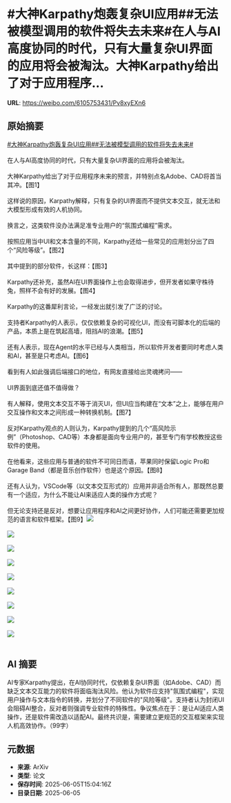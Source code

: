 # #大神Karpathy炮轰复杂UI应用##无法被模型调用的软件将失去未来#在人与AI高度协同的时代，只有大量复杂UI界面的应用将会被淘汰。大神Karpathy给出了对于应用程序...

**URL**: https://weibo.com/6105753431/Pv8xyEXn6

## 原始摘要

<a href="https://m.weibo.cn/search?containerid=231522type%3D1%26t%3D10%26q%3D%23%E5%A4%A7%E7%A5%9EKarpathy%E7%82%AE%E8%BD%B0%E5%A4%8D%E6%9D%82UI%E5%BA%94%E7%94%A8%23&amp;extparam=%23%E5%A4%A7%E7%A5%9EKarpathy%E7%82%AE%E8%BD%B0%E5%A4%8D%E6%9D%82UI%E5%BA%94%E7%94%A8%23" data-hide=""><span class="surl-text">#大神Karpathy炮轰复杂UI应用#</span></a><a href="https://m.weibo.cn/search?containerid=231522type%3D1%26t%3D10%26q%3D%23%E6%97%A0%E6%B3%95%E8%A2%AB%E6%A8%A1%E5%9E%8B%E8%B0%83%E7%94%A8%E7%9A%84%E8%BD%AF%E4%BB%B6%E5%B0%86%E5%A4%B1%E5%8E%BB%E6%9C%AA%E6%9D%A5%23&amp;extparam=%23%E6%97%A0%E6%B3%95%E8%A2%AB%E6%A8%A1%E5%9E%8B%E8%B0%83%E7%94%A8%E7%9A%84%E8%BD%AF%E4%BB%B6%E5%B0%86%E5%A4%B1%E5%8E%BB%E6%9C%AA%E6%9D%A5%23" data-hide=""><span class="surl-text">#无法被模型调用的软件将失去未来#</span></a><br><br>在人与AI高度协同的时代，只有大量复杂UI界面的应用将会被淘汰。<br><br>大神Karpathy给出了对于应用程序未来的预言，并特别点名Adobe、CAD将首当其冲。【图1】<br><br>这样说的原因，Karpathy解释，只有复杂的UI界面而不提供文本交互，就无法和大模型形成有效的人机协同。<br><br>换言之，这类软件没办法满足准专业用户的“氛围式编程”需求。<br><br>按照应用当中UI和文本含量的不同，Karpathy还给一些常见的应用划分出了四个“风险等级”。【图2】<br><br>其中提到的部分软件，长这样：【图3】<br><br>Karpathy还补充，虽然AI在UI界面操作上也会取得进步，但开发者如果守株待兔，照样不会有好的发展。【图4】<br><br>Karpathy的这番犀利言论，一经发出就引发了广泛的讨论。<br><br>支持者Karpathy的人表示，仅仅依赖复杂的可视化UI，而没有可脚本化的后端的产品，本质上是在筑起高墙，阻挡AI的浪潮。【图5】<br><br>还有人表示，现在Agent的水平已经与人类相当，所以软件开发者要同时考虑人类和AI，甚至是只考虑AI。【图6】<br><br>看到有人如此强调后端接口的地位，有网友直接给出灵魂拷问——<br><br>UI界面到底还值不值得做？<br><br>有人解释，使用文本交互不等于消灭UI，但UI应当构建在“文本”之上，能够在用户交互操作和文本之间形成一种转换机制。【图7】<br><br>反对Karpathy观点的人则认为，Karpathy提到的几个“高风险示例”（Photoshop、CAD等）本身都是面向专业用户的，甚至专门有学校教授这些软件的使用。<br><br>在他看来，这些应用与普通的软件不可同日而语，苹果同时保留Logic Pro和Garage Band（都是音乐创作软件）也是这个原因。【图8】<br><br>还有人认为，VSCode等（以文本交互形式的）应用并非适合所有人，那既然总要有一个适应，为什么不能让AI来适应人类的操作方式呢？<br><br>但无论支持还是反对，想要让应用程序和AI之间更好协作，人们可能还需要更加规范的语言和软件框架。【图9】<img style="" src="https://tvax4.sinaimg.cn/large/006Fd7o3gy1i24iwfdk3jj30xo0d4jya.jpg" referrerpolicy="no-referrer"><br><br><img style="" src="https://tvax4.sinaimg.cn/large/006Fd7o3gy1i24iwhg25vj30vy0l0tl7.jpg" referrerpolicy="no-referrer"><br><br><img style="" src="https://tvax3.sinaimg.cn/large/006Fd7o3gy1i24iwjm1xwj30zk0q6n9h.jpg" referrerpolicy="no-referrer"><br><br><img style="" src="https://tvax2.sinaimg.cn/large/006Fd7o3gy1i24iwkzkw9j30zk0bnahw.jpg" referrerpolicy="no-referrer"><br><br><img style="" src="https://tvax3.sinaimg.cn/large/006Fd7o3gy1i24iwmosldj30x40de7cz.jpg" referrerpolicy="no-referrer"><br><br><img style="" src="https://tvax4.sinaimg.cn/large/006Fd7o3gy1i24iwqxtlgj30ww082juf.jpg" referrerpolicy="no-referrer"><br><br><img style="" src="https://tvax2.sinaimg.cn/large/006Fd7o3gy1i24iwtfl4aj30wq0cq11h.jpg" referrerpolicy="no-referrer"><br><br><img style="" src="https://tvax2.sinaimg.cn/large/006Fd7o3gy1i24ix4tavhj30wq0d0dob.jpg" referrerpolicy="no-referrer"><br><br><img style="" src="https://tvax4.sinaimg.cn/large/006Fd7o3gy1i24ix79595j30zk0l7alz.jpg" referrerpolicy="no-referrer"><br><br>

## AI 摘要

AI专家Karpathy提出，在AI协同时代，仅依赖复杂UI界面（如Adobe、CAD）而缺乏文本交互能力的软件将面临淘汰风险。他认为软件应支持"氛围式编程"，实现用户操作与文本指令的转换，并划分了不同软件的"风险等级"。支持者认为封闭UI会阻碍AI整合，反对者则强调专业软件的特殊性。争议焦点在于：是让AI适应人类操作，还是软件需改造以适配AI。最终共识是，需要建立更规范的交互框架来实现人机高效协作。（99字）

## 元数据

- **来源**: ArXiv
- **类型**: 论文
- **保存时间**: 2025-06-05T15:04:16Z
- **目录日期**: 2025-06-05
